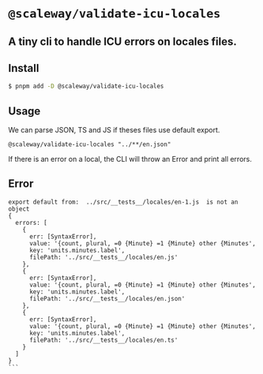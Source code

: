 # `@scaleway/validate-icu-locales`

## A tiny cli to handle ICU errors on locales files.
## Install

```bash
$ pnpm add -D @scaleway/validate-icu-locales
```
## Usage

We can parse JSON, TS and JS if theses files use default export.


```
@scaleway/validate-icu-locales "../**/en.json"
```

If there is an error on a local, the CLI will throw an Error and print all errors.


## Error
````
export default from:  ../src/__tests__/locales/en-1.js  is not an object
{
  errors: [
    {
      err: [SyntaxError],
      value: '{count, plural, =0 {Minute} =1 {Minute} other {Minutes',
      key: 'units.minutes.label',
      filePath: '../src/__tests__/locales/en.js'
    },
    {
      err: [SyntaxError],
      value: '{count, plural, =0 {Minute} =1 {Minute} other {Minutes',
      key: 'units.minutes.label',
      filePath: '../src/__tests__/locales/en.json'
    },
    {
      err: [SyntaxError],
      value: '{count, plural, =0 {Minute} =1 {Minute} other {Minutes',
      key: 'units.minutes.label',
      filePath: '../src/__tests__/locales/en.ts'
    }
  ]
}
```